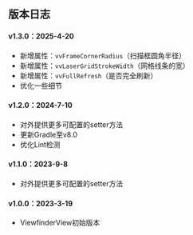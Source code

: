 ## 版本日志

#### v1.3.0：2025-4-20
* 新增属性：`vvFrameCornerRadius`（扫描框圆角半径）
* 新增属性：`vvLaserGridStrokeWidth`（网格线条的宽）
* 新增属性：`vvFullRefresh`（是否完全刷新）
* 优化一些细节

#### v1.2.0：2024-7-10
* 对外提供更多可配置的setter方法
* 更新Gradle至v8.0
* 优化Lint检测

#### v1.1.0：2023-9-8
* 对外提供更多可配置的setter方法

#### v1.0.0：2023-3-19
* ViewfinderView初始版本
